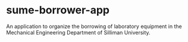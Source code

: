 # sume-borrower-app
An application to organize the borrowing of laboratory equipment in the Mechanical Engineering Department of Silliman University.
